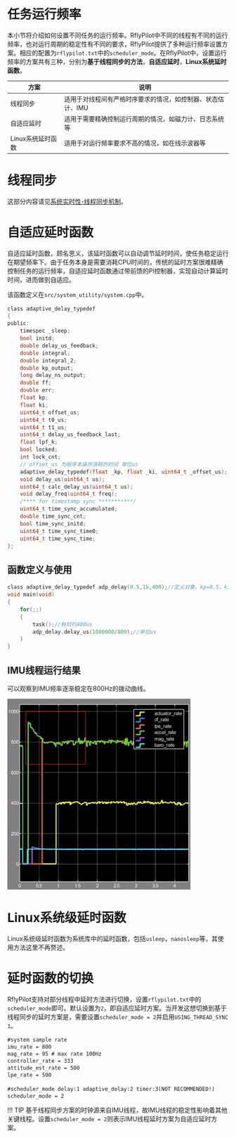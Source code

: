 # 任务运行频率
本小节将介绍如何设置不同任务的运行频率。RflyPilot中不同的线程有不同的运行频率，也对运行周期的稳定性有不同的要求，RflyPilot提供了多种运行频率设置方案。相应的配置为``rflypilot.txt``中的``scheduler_mode``。在RflyPilot中，设置运行频率的方案共有三种，分别为**基于线程同步的方法**，**自适应延时**，**Linux系统延时函数**。

|方案|说明|
|---|---|
|线程同步|适用于对线程间有严格时序要求的情况，如控制器、状态估计、IMU|
|自适应延时|适用于需要精确控制运行周期的情况，如磁力计、日志系统等|
|Linux系统延时函数|适用于对运行频率要求不高的情况，如在线示波器等|

# 线程同步

这部分内容请见[系统实时性-线程同步机制](realtime.md)。

# 自适应延时函数
自适应延时函数，顾名思义，该延时函数可以自动调节延时时间，使任务稳定运行在期望频率下。由于任务本身是需要消耗CPU时间的，传统的延时方案很难精确控制任务的运行频率，自适应延时函数通过带前馈的PI控制器，实现自动计算延时时间，进而做到自适应。

该函数定义在``src/system_utility/system.cpp``中。
```C
class adaptive_delay_typedef
{
public:
    timespec _sleep;
    bool initd; 
    double delay_us_feedback;
	double integral;
	double integral_2;
	double kp_output;
	long delay_ns_output; 
	double ff;
	double err;
	float kp;
	float ki;
	uint64_t offset_us;
	uint64_t t0_us;
	uint64_t t1_us;
	uint64_t delay_us_feedback_last;
	float lpf_k;
	bool locked;
	int lock_cnt;
	// offset_us 为程序本身所消耗的时间 单位us
	adaptive_delay_typedef(float _kp, float _ki, uint64_t _offset_us);
	void delay_us(uint64_t us);
	uint64_t calc_delay_us(uint64_t us);
	void delay_freq(uint64_t freq);
	/**** for timestamp sync ***********/
	uint64_t time_sync_accumulated;
	double time_sync_cnt;
	bool time_sync_initd;
	uint64_t time_sync_time0;
	uint64_t time_sync_time;
};
```

## 函数定义与使用
```C
class adaptive_delay_typedef adp_delay(0.5,15,400);//定义对象，kp=0.5，ki=15，offset=400us
void main(void)
{
    for(;;)
    {
        task();//耗时约400us
        adp_delay.delay_us(1000000/800);//单位us
    }
}
```
## IMU线程运行结果
可以观察到IMU频率逐渐稳定在800Hz的拨动曲线。

![](img/adp_delay.jpg)

# Linux系统级延时函数

Linux系统级延时函数为系统库中的延时函数，包括``usleep``，``nanosleep``等，其使用方法这里不再赘述。

# 延时函数的切换
RflyPilot支持对部分线程中延时方法进行切换，设置``rflypilot.txt``中的``scheduler_mode``即可。默认设置为``2``，即自适应延时方案。当开发这想切换到基于线程同步的延时方案是，需要设置``scheduler_mode = 2``并启用``USING_THREAD_SYNC 1``。
```
#system sample rate
imu_rate = 800 
mag_rate = 95 # max rate 100Hz
controller_rate = 333
attitude_est_rate = 500
lpe_rate = 500

#scheduler_mode delay:1 adaptive_delay:2 timer:3(NOT RECOMMENDED!)
scheduler_mode = 2 
```

!!! TIP
    基于线程同步方案的时钟源来自IMU线程，故IMU线程的稳定性影响着其他关键线程。设置``scheduler_mode = 2``则表示IMU线程延时方案为自适应延时方案。